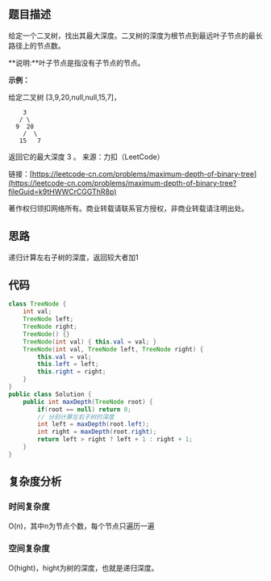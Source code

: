 ## 题目描述

给定一个二叉树，找出其最大深度。二叉树的深度为根节点到最远叶子节点的最长路径上的节点数。

**说明:**叶子节点是指没有子节点的节点。

**示例：**

给定二叉树 [3,9,20,null,null,15,7]，

```shell
    3
   / \
  9  20
    /  \
   15   7
```
返回它的最大深度 3 。
来源：力扣（LeetCode）

链接：[https://leetcode-cn.com/problems/maximum-depth-of-binary-tree](https://leetcode-cn.com/problems/maximum-depth-of-binary-tree?fileGuid=k9tHWWCrCGGThR8p)

著作权归领扣网络所有。商业转载请联系官方授权，非商业转载请注明出处。

## 思路

递归计算左右子树的深度，返回较大者加1

## 代码

```java
class TreeNode {
    int val;
    TreeNode left;
    TreeNode right;
    TreeNode() {}
    TreeNode(int val) { this.val = val; }
    TreeNode(int val, TreeNode left, TreeNode right) {
        this.val = val;
        this.left = left;
        this.right = right;
    }
}
public class Solution {
    public int maxDepth(TreeNode root) {
        if(root == null) return 0;
        // 分别计算左右子树的深度
        int left = maxDepth(root.left);
        int right = maxDepth(root.right);
        return left > right ? left + 1 : right + 1;
    }
}
```
## 复杂度分析

### 时间复杂度

O(n)，其中n为节点个数，每个节点只遍历一遍

### 空间复杂度

O(hight)，hight为树的深度，也就是递归深度。

